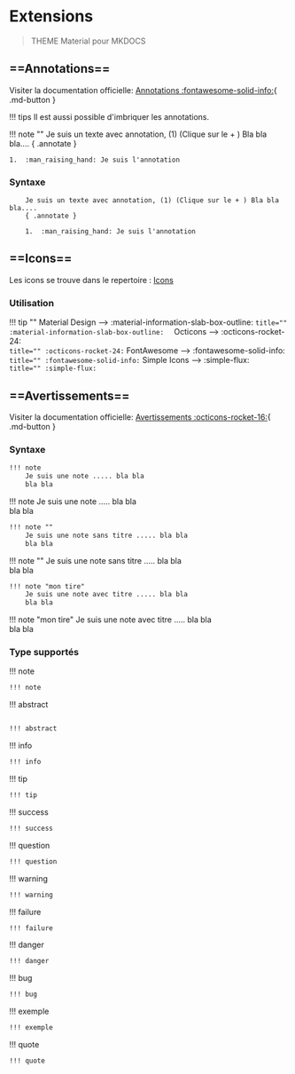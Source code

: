 # Extensions 

> THEME Material pour MKDOCS

## ==Annotations==

Visiter la documentation officielle: [Annotations :fontawesome-solid-info:](https://squidfunk.github.io/mkdocs-material/reference/annotations/){ .md-button }

!!! tips
    Il est aussi possible d'imbriquer les annotations.

!!! note ""
    Je suis un texte avec annotation, (1) (Clique sur le + ) Bla bla bla....
    { .annotate }

    1.  :man_raising_hand: Je suis l'annotation

### Syntaxe

```text title="Text avec annotation"
    Je suis un texte avec annotation, (1) (Clique sur le + ) Bla bla bla....
    { .annotate }

    1.  :man_raising_hand: Je suis l'annotation
```

## ==Icons==

Les icons se trouve dans le repertoire : [Icons](https://github.com/squidfunk/mkdocs-material/tree/master/material/templates/.icons)

### Utilisation

!!! tip  ""
    Material Design --> :material-information-slab-box-outline:
    ``` title=""
    :material-information-slab-box-outline:  
    ```
    Octicons --> :octicons-rocket-24:  
    ``` title=""
    :octicons-rocket-24:
    ```
    FontAwesome --> :fontawesome-solid-info:  
    ``` title=""
    :fontawesome-solid-info:
    ```
    Simple Icons --> :simple-flux:  
    ``` title=""
    :simple-flux:
    ```

## ==Avertissements==

Visiter la documentation officielle: [Avertissements :octicons-rocket-16:](https://squidfunk.github.io/mkdocs-material/reference/admonitions/){ .md-button }

### Syntaxe

```markdown
!!! note
    Je suis une note ..... bla bla  
    bla bla
```

!!! note
    Je suis une note ..... bla bla  
    bla bla

```markdown
!!! note ""
    Je suis une note sans titre ..... bla bla  
    bla bla
```

!!! note ""
    Je suis une note sans titre ..... bla bla  
    bla bla

```markdown
!!! note "mon tire"
    Je suis une note avec titre ..... bla bla  
    bla bla
```
!!! note "mon tire"
    Je suis une note avec titre ..... bla bla  
    bla bla

### Type supportés

!!! note

```markdown
!!! note
```

!!! abstract

```markdown

!!! abstract
```

!!! info

```markdown
!!! info
```

!!! tip

```markdown
!!! tip
```

!!! success

```markdown
!!! success
```

!!! question

```markdown
!!! question
```

!!! warning

```markdown
!!! warning
```

!!! failure

```markdown
!!! failure
```

!!! danger

```markdown
!!! danger
```

!!! bug

```markdown
!!! bug
```

!!! exemple

```markdown
!!! exemple
```

!!! quote

```markdown
!!! quote
```